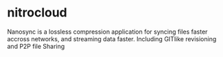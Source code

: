 # nitrocloud
Nanosync is a lossless compression application for syncing files faster accross networks, and streaming data faster. Including GITlike revisioning and P2P file Sharing
